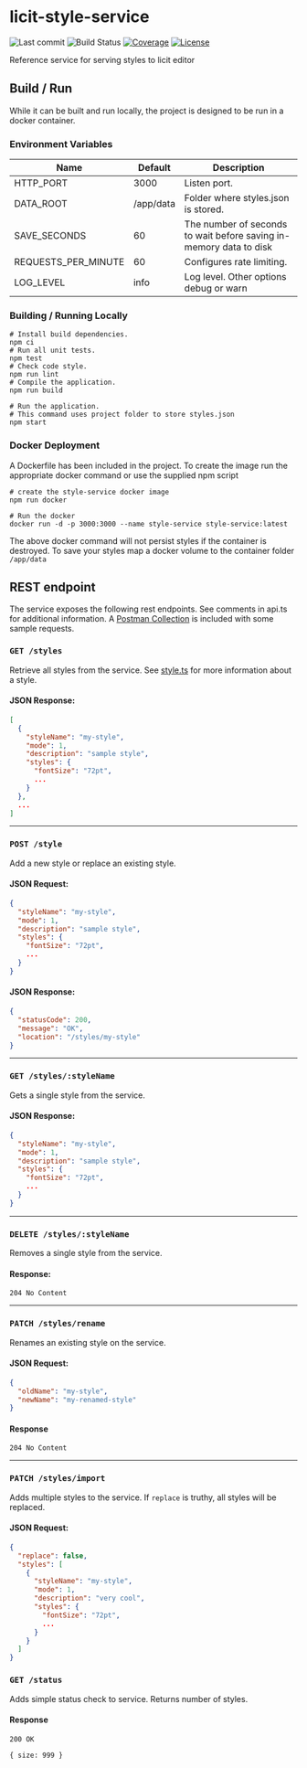 # licit-style-service
![Last commit](https://img.shields.io/github/last-commit/MO-Movia/licit-style-service)
![Build Status](https://github.com/MO-Movia/licit-style-service/workflows/build/badge.svg?branch=main)
[![Coverage](https://codecov.io/gh/MO-Movia/licit-style-service/branch/main/graph/badge.svg?token=40H9P8IZRC)](https://codecov.io/gh/MO-Movia/licit-style-service)
[![License](https://shields.io/github/license/MO-Movia/licit-style-service)](./LICENSE)


Reference service for serving styles to licit editor

## Build / Run
While it can be built and run locally, the project is designed to be run in a docker container.

### Environment Variables

| Name                | Default   | Description                                                          |
| ------------------- | --------- | -------------------------------------------------------------------- |
| HTTP_PORT           | 3000      | Listen port.                                                         |
| DATA_ROOT           | /app/data | Folder where styles.json is stored.                                  |
| SAVE_SECONDS        | 60        | The number of seconds to wait before saving in-memory data to disk   |
| REQUESTS_PER_MINUTE | 60        | Configures rate limiting.                                            |
| LOG_LEVEL           | info      | Log level. Other options debug or warn                               |

### Building / Running Locally
```shell
# Install build dependencies.
npm ci
# Run all unit tests.
npm test
# Check code style.
npm run lint
# Compile the application.
npm run build

# Run the application.
# This command uses project folder to store styles.json
npm start
```

### Docker Deployment

A Dockerfile has been included in the project. To create the image run the appropriate docker command or use the supplied npm script

```shell
# create the style-service docker image
npm run docker

# Run the docker
docker run -d -p 3000:3000 --name style-service style-service:latest
```

The above docker command will not persist styles if the container is destroyed.  To save your styles map a docker volume to the container folder `/app/data`

## REST endpoint

The service exposes the following rest endpoints. See comments in api.ts for additional information.  A [Postman Collection](./postman_collection.json) is included with some sample requests.

### `GET /styles`

Retrieve all styles from the service. See [style.ts](./src/style/ts) for more information about a style.

#### JSON Response:

```json
[
  {
    "styleName": "my-style",
    "mode": 1,
    "description": "sample style",
    "styles": {
      "fontSize": "72pt",
      ...
    }
  },
  ...
]
```

---

### `POST /style`

Add a new style or replace an existing style.

#### JSON Request:

```json
{
  "styleName": "my-style",
  "mode": 1,
  "description": "sample style",
  "styles": {
    "fontSize": "72pt",
    ...
  }
}
```
#### JSON Response:

``` json
{
  "statusCode": 200,
  "message": "OK",
  "location": "/styles/my-style"
}
```

---

### `GET /styles/:styleName`

Gets a single style from the service.

#### JSON Response:

``` json
{
  "styleName": "my-style",
  "mode": 1,
  "description": "sample style",
  "styles": {
    "fontSize": "72pt",
    ...
  }
}
```

---

### `DELETE /styles/:styleName`

Removes a single style from the service.

#### Response:

```
204 No Content
```

---

### `PATCH /styles/rename`

Renames an existing style on the service.

#### JSON Request:

```json
{
  "oldName": "my-style",
  "newName": "my-renamed-style"
}
```

#### Response

```
204 No Content
```

---

### `PATCH /styles/import`

Adds multiple styles to the service.  If `replace` is truthy, all styles will be replaced.

#### JSON Request:

```json
{
  "replace": false,
  "styles": [
    {
      "styleName": "my-style",
      "mode": 1,
      "description": "very cool",
      "styles": {
        "fontSize": "72pt",
        ...
      }
    }
  ]
}
```

### `GET /status`

Adds simple status check to service.  Returns number of styles.

#### Response
```
200 OK

{ size: 999 }
```

